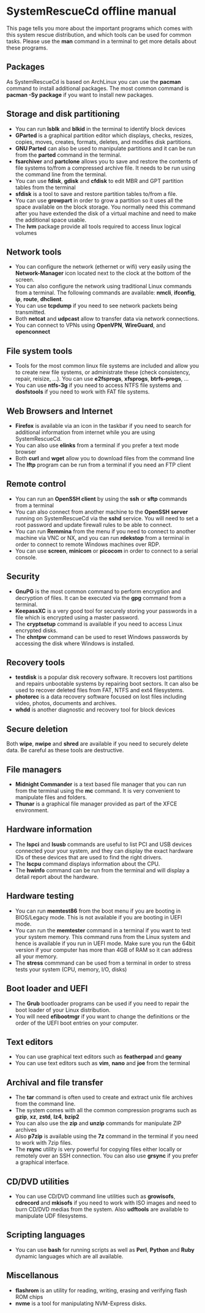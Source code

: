 # SystemRescueCd offline manual

This page tells you more about the important programs which comes with this
system rescue distribution, and which tools can be used for common tasks. Please
use the **man** command in a terminal to get more details about these programs.

## Packages
As SystemRescueCd is based on ArchLinux you can use the **pacman** command to
install additional packages. The most common command is **pacman -Sy package**
if you want to install new packages.

## Storage and disk partitioning

* You can run **lsblk** and **blkid** in the terminal to identify block devices
* **GParted** is a graphical partition editor which displays, checks, resizes,
copies, moves, creates, formats, deletes, and modifies disk partitions.
* **GNU Parted** can also be used to manipulate partitions and it can be run
from the **parted** command in the terminal.
* **fsarchiver** and **partclone** allows you to save and restore the contents
of file systems to/from a compressed archive file. It needs to be run using the
command line from the terminal.
* You can use **fdisk**, **gdisk** and **cfdisk** to edit MBR and GPT partition
tables from the terminal
* **sfdisk** is a tool to save and restore partition tables to/from a file.
* You can use **growpart** in order to grow a partition so it uses all the space
available on the block storage. You normally need this command after you have
extended the disk of a virtual machine and need to make the additional space
usable.
* The **lvm** package provide all tools required to access linux logical volumes

## Network tools

* You can configure the network (ethernet or wifi) very easily using the
**Network-Manager** icon located next to the clock at the bottom of the screen.
* You can also configure the network using traditional Linux commands from a
terminal. The following commands are available: **nmcli**, **ifconfig**, **ip**,
**route**, **dhclient**.
* You can use **tcpdump** if you need to see network packets being transmitted.
* Both **netcat** and **udpcast** allow to transfer data via network connections.
* You can connect to VPNs using **OpenVPN**, **WireGuard**, and **openconnect**

## File system tools

* Tools for the most common linux file systems are included and allow you to
create new file systems, or administrate these (check consistency, repair,
reisize, ...). You can use **e2fsprogs**, **xfsprogs**, **btrfs-progs**, ...
* You can use **ntfs-3g** if you need to access NTFS file systems and
**dosfstools** if you need to work with FAT file systems.

## Web Browsers and Internet

* **Firefox** is available via an icon in the taskbar if you need to search for
additional information from internet while you are using SystemRescueCd.
* You can also use **elinks** from a terminal if you prefer a text mode browser
* Both **curl** and **wget** allow you to download files from the command line
* The **lftp** program can be run from a terminal if you need an FTP client

## Remote control

* You can run an **OpenSSH client** by using the **ssh** or **sftp** commands
from a terminal
* You can also connect from another machine to the **OpenSSH server** running
on SystemRescueCd via the **sshd** service. You will need to set a root password
and update firewall rules to be able to connect.
* You can run **Remmina** from the menu if you need to connect to another
machine via VNC or NX, and you can run **rdekstop** from a terminal in order to
connect to remote Windows machines over RDP.
* You can use **screen**, **minicom** or **picocom** in order to connect to a
serial console.

## Security

* **GnuPG** is the most common command to perform encryption and decryption of
files. It can be executed via the **gpg** command from a terminal.
* **KeepassXC** is a very good tool for securely storing your passwords in a
file which is encrypted using a master password.
* The **cryptsetup** command is available if you need to access Linux encrypted
disks.
* The **chntpw** command can be used to reset Windows passwords by accessing the
disk where Windows is installed.

## Recovery tools

* **testdisk** is a popular disk recovery software. It recovers lost partitions
and repairs unbootable systems by repairing boot sectors. It can also be used to
recover deleted files from FAT, NTFS and ext4 filesystems.
* **photorec** is a data recovery software focused on lost files including
video, photos, documents and archives.
* **whdd** is another diagnostic and recovery tool for block devices

## Secure deletion

Both **wipe**, **nwipe** and **shred** are available if you need to securely
delete data. Be careful as these tools are destructive.

## File managers

* **Midnight Commander** is a text based file manager that you can run from the
terminal using the **mc** command. It is very convenient to manipulate files
and folders.
* **Thunar** is a graphical file manager provided as part of the XFCE environment.

## Hardware information

* The **lspci** and **lsusb** commands are useful to list PCI and USB devices
connected your your system, and they can display the exact hardware IDs of these
devices that are used to find the right drivers.
* The **lscpu** command displays information about the CPU.
* The **hwinfo** command can be run from the terminal and will display a detail
report about the hardware.

## Hardware testing

* You can run **memtest86** from the boot menu if you are booting in BIOS/Legacy
mode. This is not available if you are booting in UEFI mode.
* You can run the **memtester** command in a terminal if you want to test your
system memory. This command runs from the Linux system and hence is available if
you run in UEFI mode. Make sure you run the 64bit version if your computer has
more than 4GB of RAM so it can address all your memory.
* The **stress** commmand can be used from a terminal in order to stress tests
your system (CPU, memory, I/O, disks)

## Boot loader and UEFI

* The **Grub** bootloader programs can be used if you need to repair the boot
loader of your Linux distribution.
* You will need **efibootmgr** if you want to change the definitions or the
order of the UEFI boot entries on your computer.

## Text editors

* You can use graphical text editors such as **featherpad** and **geany**
* You can use text editors such as **vim**, **nano** and **joe** from the
terminal

## Archival and file transfer

* The **tar** command is often used to create and extract unix file archives
from the command line.
* The system comes with all the common compression programs such as **gzip**,
**xz**, **zstd**, **lz4**, **bzip2**
* You can also use the **zip** and **unzip** commands for manipulate ZIP archives
* Also **p7zip** is available using the **7z** command in the terminal if you
need to work with 7zip files.
* The **rsync** utility is very powerful for copying files either locally or
remotely over an SSH connection. You can also use **grsync** if you prefer a
graphical interface.

## CD/DVD utilities

* You can use CD/DVD command line utilities such as **growisofs**, **cdrecord**
and **mkisofs** if you need to work with ISO images and need to burn CD/DVD
medias from the system. Also **udftools** are available to manipulate UDF
filesystems.

## Scripting languages

* You can use **bash** for running scripts as well as **Perl**, **Python** and
**Ruby** dynamic languages which are all available.

## Miscellanous

* **flashrom** is an utility for reading, writing, erasing and verifying flash ROM chips
* **nvme** is a tool for manipulating NVM-Express disks.
